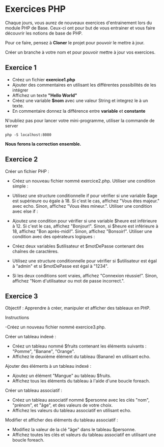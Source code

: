 # Exercices PHP

Chaque jours, vous aurez de nouveaux exercices d'entrainement lors du module PHP de Base. Ceux-ci ont pour but de vous entrainer et vous faire découvrir les notions de base de PHP.

Pour ce faire, pensez à **Cloner** le projet pour pouvoir le mettre à jour.

Créer un branche à votre nom et pour pouvoir mettre à jour vos exercices.

## Exercice 1

- Créez un fichier **exercice1.php**
- Ajouter des commentaires en utilisant les différentes possibilités de les intégrer
- Affichez un texte **"Hello World"**
- Créez une variable **$nom** avec une valeur String et integrez le à un texte.
- En commentaire donnez la différence entre **variable** et **constante**

N'oubliez pas pour lancer votre mini-programme, utiliser la commande de server 

```
php -S localhost:8080
````

**Nous ferons la correction ensemble.**

## Exercice 2

Créer un fichier PHP :

- Créez un nouveau fichier nommé exercice2.php.
Utiliser une condition simple :

- Utilisez une structure conditionnelle if pour vérifier si une variable $age est supérieure ou égale à 18.
Si c'est le cas, affichez "Vous êtes majeur." avec echo.
Sinon, affichez "Vous êtes mineur.".
Utiliser une condition avec else if :

- Ajoutez une condition pour vérifier si une variable $heure est inférieure à 12.
Si c'est le cas, affichez "Bonjour!".
Sinon, si $heure est inférieure à 18, affichez "Bon après-midi!".
Sinon, affichez "Bonsoir!".
Utiliser une condition avec des opérateurs logiques :

- Créez deux variables $utilisateur et $motDePasse contenant des chaînes de caractères.

- Utilisez une structure conditionnelle pour vérifier si $utilisateur est égal à "admin" et si $motDePasse est égal à "1234".
- Si les deux conditions sont vraies, affichez "Connexion réussie!".
Sinon, affichez "Nom d'utilisateur ou mot de passe incorrect.".

## Exercice 3 

Objectif : Apprendre à créer, manipuler et afficher des tableaux en PHP.

Instructions

-Créez un nouveau fichier nommé exercice3.php.

Créer un tableau indexé :

- Créez un tableau nommé $fruits contenant les éléments suivants : "Pomme", "Banane", "Orange".
- Affichez le deuxième élément du tableau (Banane) en utilisant echo.


Ajouter des éléments à un tableau indexé :

- Ajoutez un élément "Mangue" au tableau $fruits.
- Affichez tous les éléments du tableau à l'aide d'une boucle foreach.


Créer un tableau associatif :

- Créez un tableau associatif nommé $personne avec les clés "nom", "prénom", et "âge", et des valeurs de votre choix.
- Affichez les valeurs du tableau associatif en utilisant echo.

Modifier et afficher des éléments du tableau associatif :

- Modifiez la valeur de la clé "âge" dans le tableau $personne.
- Affichez toutes les clés et valeurs du tableau associatif en utilisant une boucle foreach.